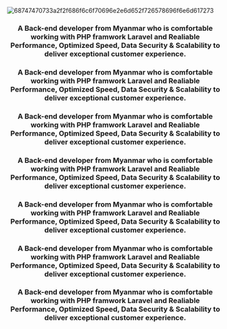 ![68747470733a2f2f686f6c6f70696e2e6d652f726578696f6e6d617273](https://github.com/user-attachments/assets/fbe48c1a-c3dc-4211-a903-fd8b9a0d9438)

<h3 align="center">A Back-end developer from Myanmar who is comfortable working with PHP framwork Laravel and Realiable Performance, Optimized Speed, Data Security & Scalability to deliver exceptional customer experience.</h3>

<h3 align="center">A Back-end developer from Myanmar who is comfortable working with PHP framwork Laravel and Realiable Performance, Optimized Speed, Data Security & Scalability to deliver exceptional customer experience.</h3>

<h3 align="center">A Back-end developer from Myanmar who is comfortable working with PHP framwork Laravel and Realiable Performance, Optimized Speed, Data Security & Scalability to deliver exceptional customer experience.</h3>


<h3 align="center">A Back-end developer from Myanmar who is comfortable working with PHP framwork Laravel and Realiable Performance, Optimized Speed, Data Security & Scalability to deliver exceptional customer experience.</h3>

<h3 align="center">A Back-end developer from Myanmar who is comfortable working with PHP framwork Laravel and Realiable Performance, Optimized Speed, Data Security & Scalability to deliver exceptional customer experience.</h3>

<h3 align="center">A Back-end developer from Myanmar who is comfortable working with PHP framwork Laravel and Realiable Performance, Optimized Speed, Data Security & Scalability to deliver exceptional customer experience.</h3>

<h3 align="center">A Back-end developer from Myanmar who is comfortable working with PHP framwork Laravel and Realiable Performance, Optimized Speed, Data Security & Scalability to deliver exceptional customer experience.</h3>
